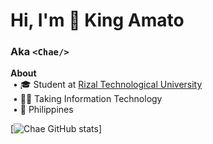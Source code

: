 # Hi, I'm 👑 **King Amato**  
### Aka `<Chae/>`

<strong>About</strong><br/>
&nbsp;• 🎓 Student at [Rizal Technological University](https://web.facebook.com/RizTechUniversity)  
&nbsp;• 👨‍💻 Taking Information Technology<br/>
&nbsp;• 📍 Philippines  

[![Chae GitHub stats](https://github-readme-stats-two-alpha-12.vercel.app/api?username=chaexd14&show_icons=true&theme=tokyonight&rank_icon=github)]
